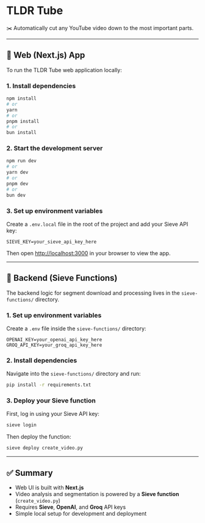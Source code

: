 # TLDR Tube

✂️ Automatically cut any YouTube video down to the most important parts.

---

## 🔗 Web (Next.js) App

To run the TLDR Tube web application locally:

### 1. Install dependencies

```bash
npm install
# or
yarn
# or
pnpm install
# or
bun install
```

### 2. Start the development server

```bash
npm run dev
# or
yarn dev
# or
pnpm dev
# or
bun dev
```

### 3. Set up environment variables

Create a `.env.local` file in the root of the project and add your Sieve API key:

```
SIEVE_KEY=your_sieve_api_key_here
```

Then open [http://localhost:3000](http://localhost:3000) in your browser to view the app.

---

## 🧠 Backend (Sieve Functions)

The backend logic for segment download and processing lives in the `sieve-functions/` directory.

### 1. Set up environment variables

Create a `.env` file inside the `sieve-functions/` directory:

```
OPENAI_KEY=your_openai_api_key_here
GROQ_API_KEY=your_groq_api_key_here
```

### 2. Install dependencies

Navigate into the `sieve-functions/` directory and run:

```bash
pip install -r requirements.txt
```

### 3. Deploy your Sieve function

First, log in using your Sieve API key:

```bash
sieve login
```

Then deploy the function:

```bash
sieve deploy create_video.py
```

---

## ✅ Summary

- Web UI is built with **Next.js**
- Video analysis and segmentation is powered by a **Sieve function** (`create_video.py`)
- Requires **Sieve**, **OpenAI**, and **Groq** API keys
- Simple local setup for development and deployment
